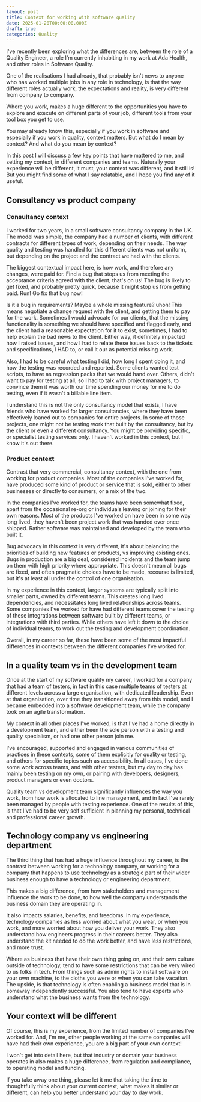```yaml
---
layout: post
title: Context for working with software quality
date: 2025-01-20T00:00:00.000Z
draft: true
categories: Quality
---
```


I've recently been exploring what the differences are, between the role of a Quality Engineer, a role I'm currently inhabiting in my work at Ada Health, and other roles in Software Quality.

One of the realisations I had already, that probably isn't news to anyone who has worked multiple jobs in any role in technology, is that the way different roles actually work, the expectations and reality, is very different from company to company.

Where you work, makes a huge different to the opportunities you have to explore and execute on different parts of your job, different tools from your tool box you get to use.

You may already know this, especially if you work in software and especially if you work in quality, context matters. But what do I mean by context? And what do you mean by context?

In this post I will discuss a few key points that have mattered to me, and setting my context, in different companies and teams. Naturally your experience will be different, it must, your context was different, and it still is! But you might find some of what I say relatable, and I hope you find any of it useful.

## Consultancy vs product company

### Consultancy context

I worked for two years, in a small software consultancy company in the UK. The model was simple, the company had a number of clients, with different contracts for different types of work, depending on their needs. The way quality and testing was handled for this different clients was not uniform, but depending on the project and the contract we had with the clients.

The biggest contextual impact here, is how work, and therefore any changes, were paid for. Find a bug that stops us from meeting the acceptance criteria agreed with the client, that's on us! The bug is likely to get fixed, and probably pretty quick, because it might stop us from getting paid. Run! Go fix that bug now!

Is it a bug in requirements? Maybe a whole missing feature? uhoh! This means negotiate a change request with the client, and getting them to pay for the work. Sometimes I would advocate for our clients, that the missing functionality is something we should have specified and flagged early, and the client had a reasonable expectation for it to exist, sometimes, I had to help explain the bad news to the client. Either way, it definitely impacted how I raised issues, and how I had to relate these issues back to the tickets and specifications, I HAD to, or call it our as potential missing work.

Also, I had to be careful what testing I did, how long I spent doing it, and how the testing was recorded and reported. Some clients wanted test scripts, to have as regression packs that we would hand over. Others, didn't want to pay for testing at all, so I had to talk with project managers, to convince them it was worth our time spending our money for me to do testing, even if it wasn't a billable line item.

I understand this is not the only consultancy model that exists, I have friends who have worked for larger consultancies, where they have been effectively loaned out to companies for entire projects. In some of those projects, one might not be testing work that built by the consultancy, but by the client or even a different consultancy. You might be providing specific, or specialist testing services only. I haven't worked in this context, but I know it's out there.

### Product context

Contrast that very commercial, consultancy context, with the one from working for product companies. Most of the companies I've worked for, have produced some kind of product or service that is sold, either to other businesses or directly to consumers, or a mix of the two.

In the companies I've worked for, the teams have been somewhat fixed, apart from the occasional re-org or individuals leaving or joining for their own reasons. Most of the products I've worked on have been in some way long lived, they haven't been project work that was handed over once shipped. Rather software was maintained and developed by the team who built it.

Bug advocacy in this context is very different, it's about balancing the priorities of building new features or products, vs improving existing ones. Bugs in production are a big deal, considered incidents and the team jump on them with high priority where appropriate. This doesn't mean all bugs are fixed, and often pragmatic choices have to be made, recourse is limited, but it's at least all under the control of one organisation.

In my experience in this context, larger systems are typically split into smaller parts, owned by different teams. This creates long lived dependencies, and necessitates long lived relationships across teams. Some companies I've worked for have had different teams cover the testing of these integrations between software built by different teams, or integrations with third parties. While others have left it down to the choice of individual teams, to work out the testing and development coordination.

Overall, in my career so far, these have been some of the most impactful differences in contexts between the different companies I've worked for.

## In a quality team vs in the development team

Once at the start of my software quality my career, I worked for a company that had a team of testers, in fact in this case multiple teams of testers at different levels across a large organisation, with dedicated leadership. Even at that organisation, over time they transitioned away from this model, and I became embedded into a software development team, while the company took on an agile transformation.

My context in all other places I've worked, is that I've had a home directly in a development team, and either been the sole person with a testing and quality specialism, or had one other person join me.

I've encouraged, supported and engaged in various communities of practices in these contexts, some of them explicitly for quality or testing, and others for specific topics such as accessibility. In all cases, I've done some work across teams, and with other testers, but my day to day has mainly been testing on my own, or pairing with developers, designers, product managers or even doctors.

Quality team vs development team significantly influences the way you work, from how work is allocated to line management, and in fact I've rarely been managed by people with testing experience. One of the results of this, is that I've had to be very self sufficient in planning my personal, technical and professional career growth.

## Technology company vs engineering department

The third thing that has had a huge influence throughout my career, is the contrast between working for a technology company, or working for a company that happens to use technology as a strategic part of their wider business enough to have a technology or engineering department.

This makes a big difference, from how stakeholders and management influence the work to be done, to how well the company understands the business domain they are operating in.

It also impacts salaries, benefits, and freedoms. In my experience, technology companies as less worried about what you wear, or when you work, and more worried about how you deliver your work. They also understand how engineers progress in their careers better. They also understand the kit needed to do the work better, and have less restrictions, and more trust.

Where as business that have their own thing going on, and their own culture outside of technology, tend to have some restrictions that can be very wired to us folks in tech. From things such as admin rights to install software on your own machine, to the cloths you were or when you can take vacation. The upside, is that technology is often enabling a business model that is in someway independently successful. You also tend to have experts who understand what the business wants from the technology.

## Your context will be different

Of course, this is my experience, from the limited number of companies I've worked for. And, I'm me, other people working at the same companies will have had their own experience, you are a big part of your own context!

I won't get into detail here, but that industry or domain your business operates in also makes a huge difference, from regulation and compliance, to operating model and funding.

If you take away one thing, please let it me that taking the time to thoughtfully think about your current context, what makes it similar or different, can help you better understand your day to day work.
